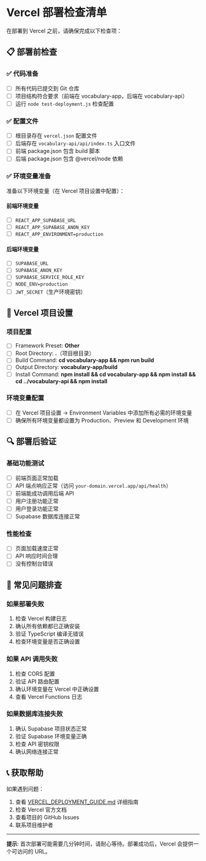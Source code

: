 # Vercel 部署检查清单

在部署到 Vercel 之前，请确保完成以下检查项：

## 📋 部署前检查

### ✅ 代码准备
- [ ] 所有代码已提交到 Git 仓库
- [ ] 项目结构符合要求（前端在 vocabulary-app，后端在 vocabulary-api）
- [ ] 运行 `node test-deployment.js` 检查配置

### ✅ 配置文件
- [ ] 根目录存在 `vercel.json` 配置文件
- [ ] 后端存在 `vocabulary-api/api/index.ts` 入口文件
- [ ] 前端 package.json 包含 build 脚本
- [ ] 后端 package.json 包含 @vercel/node 依赖

### ✅ 环境变量准备
准备以下环境变量（在 Vercel 项目设置中配置）：

#### 前端环境变量
- [ ] `REACT_APP_SUPABASE_URL`
- [ ] `REACT_APP_SUPABASE_ANON_KEY`
- [ ] `REACT_APP_ENVIRONMENT=production`

#### 后端环境变量
- [ ] `SUPABASE_URL`
- [ ] `SUPABASE_ANON_KEY`
- [ ] `SUPABASE_SERVICE_ROLE_KEY`
- [ ] `NODE_ENV=production`
- [ ] `JWT_SECRET`（生产环境密钥）

## 🚀 Vercel 项目设置

### 项目配置
- [ ] Framework Preset: **Other**
- [ ] Root Directory: **.**（项目根目录）
- [ ] Build Command: **cd vocabulary-app && npm run build**
- [ ] Output Directory: **vocabulary-app/build**
- [ ] Install Command: **npm install && cd vocabulary-app && npm install && cd ../vocabulary-api && npm install**

### 环境变量配置
- [ ] 在 Vercel 项目设置 → Environment Variables 中添加所有必需的环境变量
- [ ] 确保所有环境变量都设置为 Production、Preview 和 Development 环境

## 🔍 部署后验证

### 基础功能测试
- [ ] 前端页面正常加载
- [ ] API 端点响应正常（访问 `your-domain.vercel.app/api/health`）
- [ ] 前端能成功调用后端 API
- [ ] 用户注册功能正常
- [ ] 用户登录功能正常
- [ ] Supabase 数据库连接正常

### 性能检查
- [ ] 页面加载速度正常
- [ ] API 响应时间合理
- [ ] 没有控制台错误

## 🐛 常见问题排查

### 如果部署失败
1. 检查 Vercel 构建日志
2. 确认所有依赖都已正确安装
3. 验证 TypeScript 编译无错误
4. 检查环境变量是否正确设置

### 如果 API 调用失败
1. 检查 CORS 配置
2. 验证 API 路由配置
3. 确认环境变量在 Vercel 中正确设置
4. 查看 Vercel Functions 日志

### 如果数据库连接失败
1. 确认 Supabase 项目状态正常
2. 验证 Supabase 环境变量正确
3. 检查 API 密钥权限
4. 确认网络连接正常

## 📞 获取帮助

如果遇到问题：
1. 查看 [VERCEL_DEPLOYMENT_GUIDE.md](./VERCEL_DEPLOYMENT_GUIDE.md) 详细指南
2. 检查 Vercel 官方文档
3. 查看项目的 GitHub Issues
4. 联系项目维护者

---

**提示**: 首次部署可能需要几分钟时间，请耐心等待。部署成功后，Vercel 会提供一个可访问的 URL。 